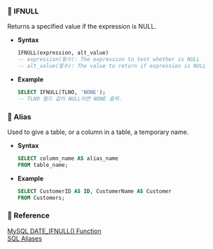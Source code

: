 ### 🥯 IFNULL
Returns a specified value if the expression is NULL.<br>
  - **Syntax**
    ```SQL
    IFNULL(expression, alt_value)
    -- expression(필수): The expression to test whether is NULL
    -- alt_value(필수): The value to return if expression is NULL
    ```
  - **Example**
    ```SQL
    SELECT IFNULL(TLNO, 'NONE');
    -- TLNO 필드 값이 NULL이면 NONE 출력.
    ```
### 🌮 Alias
Used to give a table, or a column in a table, a temporary name.<br>
  - **Syntax**
    ```SQL
    SELECT column_name AS alias_name
    FROM table_name;
    ```
  - **Example**
    ```SQL
    SELECT CustomerID AS ID, CustomerName AS Customer
    FROM Customers;
    ```

### 🍕 Reference
[MySQL DATE_IFNULL() Function](https://www.w3schools.com/sql/func_mysql_ifnull.asp) <br>
[SQL Aliases](https://www.w3schools.com/sql/sql_alias.asp)<br>
